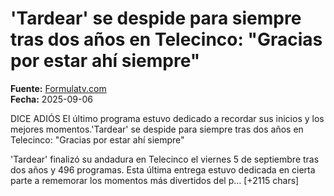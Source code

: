 # 'Tardear' se despide para siempre tras dos años en Telecinco: "Gracias por estar ahí siempre"

**Fuente:** [Formulatv.com](https://www.formulatv.com/noticias/tardear-se-despide-dos-anos-telecinco-134662/)  
**Fecha:** 2025-09-06

DICE ADIÓS El último programa estuvo dedicado a recordar sus inicios y los mejores momentos.'Tardear' se despide para siempre tras dos años en Telecinco: "Gracias por estar ahí siempre"

'Tardear' finalizó su andadura en Telecinco el viernes 5 de septiembre tras dos años y 496 programas. Esta última entrega estuvo dedicada en cierta parte a rememorar los momentos más divertidos del p… [+2115 chars]
